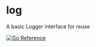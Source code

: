 # log
A basic Logger interface for reuse

[![Go Reference](https://pkg.go.dev/badge/github.com/fdelbos/atgsm.svg)](https://pkg.go.dev/github.com/fdelbos/atgsm)
